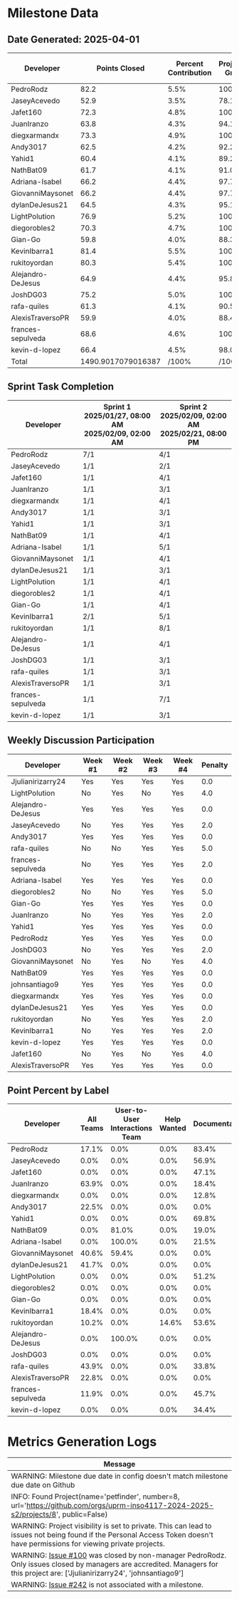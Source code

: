 # Milestone Data

## Date Generated: 2025-04-01
| Developer | Points Closed | Percent Contribution | Projected Grade | Lecture Topic Tasks |
| --------- | ------------- | -------------------- | --------------- | ------------------- |
| PedroRodz | 82.2 | 5.5% | 100.0% | 0 |
| JaseyAcevedo | 52.9 | 3.5% | 78.1% | 0 |
| Jafet160 | 72.3 | 4.8% | 100.0% | 0 |
| JuanIranzo | 63.8 | 4.3% | 94.1% | 0 |
| diegxarmandx | 73.3 | 4.9% | 100.0% | 0 |
| Andy3017 | 62.5 | 4.2% | 92.2% | 0 |
| Yahid1 | 60.4 | 4.1% | 89.2% | 0 |
| NathBat09 | 61.7 | 4.1% | 91.0% | 0 |
| Adriana-Isabel | 66.2 | 4.4% | 97.7% | 0 |
| GiovanniMaysonet | 66.2 | 4.4% | 97.7% | 0 |
| dylanDeJesus21 | 64.5 | 4.3% | 95.1% | 0 |
| LightPolution | 76.9 | 5.2% | 100.0% | 0 |
| diegorobles2 | 70.3 | 4.7% | 100.0% | 0 |
| Gian-Go | 59.8 | 4.0% | 88.3% | 0 |
| KevinIbarra1 | 81.4 | 5.5% | 100.0% | 0 |
| rukitoyordan | 80.3 | 5.4% | 100.0% | 0 |
| Alejandro-DeJesus | 64.9 | 4.4% | 95.8% | 0 |
| JoshDG03 | 75.2 | 5.0% | 100.0% | 0 |
| rafa-quiles | 61.3 | 4.1% | 90.5% | 0 |
| AlexisTraversoPR | 59.9 | 4.0% | 88.4% | 0 |
| frances-sepulveda | 68.6 | 4.6% | 100.0% | 0 |
| kevin-d-lopez | 66.4 | 4.5% | 98.0% | 0 |
| Total | 1490.9017079016387 | /100% | /100% | 0 |


## Sprint Task Completion

| Developer | Sprint 1<br>2025/01/27, 08:00 AM<br>2025/02/09, 02:00 AM | Sprint 2<br>2025/02/09, 02:00 AM<br>2025/02/21, 08:00 PM |
|---|---|---|
| PedroRodz | 7/1 | 4/1 |
| JaseyAcevedo | 1/1 | 2/1 |
| Jafet160 | 1/1 | 4/1 |
| JuanIranzo | 1/1 | 3/1 |
| diegxarmandx | 1/1 | 4/1 |
| Andy3017 | 1/1 | 3/1 |
| Yahid1 | 1/1 | 3/1 |
| NathBat09 | 1/1 | 4/1 |
| Adriana-Isabel | 1/1 | 5/1 |
| GiovanniMaysonet | 1/1 | 4/1 |
| dylanDeJesus21 | 1/1 | 3/1 |
| LightPolution | 1/1 | 4/1 |
| diegorobles2 | 1/1 | 4/1 |
| Gian-Go | 1/1 | 4/1 |
| KevinIbarra1 | 2/1 | 5/1 |
| rukitoyordan | 1/1 | 8/1 |
| Alejandro-DeJesus | 1/1 | 4/1 |
| JoshDG03 | 1/1 | 3/1 |
| rafa-quiles | 1/1 | 3/1 |
| AlexisTraversoPR | 1/1 | 3/1 |
| frances-sepulveda | 1/1 | 7/1 |
| kevin-d-lopez | 1/1 | 3/1 |

## Weekly Discussion Participation

| Developer | Week #1 | Week #2 | Week #3 | Week #4 | Penalty |
|---|---|---|---|---|---|
| Jjulianirizarry24 | Yes | Yes | Yes | Yes | 0.0 |
| LightPolution | No | Yes | No | Yes | 4.0 |
| Alejandro-DeJesus | Yes | Yes | Yes | Yes | 0.0 |
| JaseyAcevedo | No | Yes | Yes | Yes | 2.0 |
| Andy3017 | Yes | Yes | Yes | Yes | 0.0 |
| rafa-quiles | No | No | Yes | Yes | 5.0 |
| frances-sepulveda | No | Yes | Yes | Yes | 2.0 |
| Adriana-Isabel | Yes | Yes | Yes | Yes | 0.0 |
| diegorobles2 | No | No | Yes | Yes | 5.0 |
| Gian-Go | Yes | Yes | Yes | Yes | 0.0 |
| JuanIranzo | No | Yes | Yes | Yes | 2.0 |
| Yahid1 | Yes | Yes | Yes | Yes | 0.0 |
| PedroRodz | Yes | Yes | Yes | Yes | 0.0 |
| JoshDG03 | No | Yes | Yes | Yes | 2.0 |
| GiovanniMaysonet | No | Yes | No | Yes | 4.0 |
| NathBat09 | Yes | Yes | Yes | Yes | 0.0 |
| johnsantiago9 | Yes | Yes | Yes | Yes | 0.0 |
| diegxarmandx | Yes | Yes | Yes | Yes | 0.0 |
| dylanDeJesus21 | Yes | Yes | Yes | Yes | 0.0 |
| rukitoyordan | No | Yes | Yes | Yes | 2.0 |
| KevinIbarra1 | No | Yes | Yes | Yes | 2.0 |
| kevin-d-lopez | Yes | Yes | Yes | Yes | 0.0 |
| Jafet160 | No | Yes | No | Yes | 4.0 |
| AlexisTraversoPR | Yes | Yes | Yes | Yes | 0.0 |

## Point Percent by Label

| Developer | All Teams | User-to-User Interactions Team | Help Wanted | Documentation | Good First Issue | Interactive Map Team | User Profile / Authentication Team | Completed | TL Approved | Approved | Pending Approval | Backend and Infrastructure Team |
|---|---|---|---|---|---|---|---|---|---|---|---|---|
| PedroRodz | 17.1% | 0.0% | 0.0% | 83.4% | 0.0% | 16.6% | 0.0% | 66.2% | 0.0% | 100.0% | 0.0% | 0.0% |
| JaseyAcevedo | 0.0% | 0.0% | 0.0% | 56.9% | 25.9% | 0.0% | 0.0% | 100.0% | 43.1% | 100.0% | 0.0% | 43.1% |
| Jafet160 | 0.0% | 0.0% | 0.0% | 47.1% | 18.9% | 0.0% | 0.0% | 28.2% | 52.9% | 100.0% | 0.0% | 52.9% |
| JuanIranzo | 63.9% | 0.0% | 0.0% | 18.4% | 0.0% | 17.6% | 0.0% | 57.8% | 17.6% | 100.0% | 0.0% | 0.0% |
| diegxarmandx | 0.0% | 0.0% | 0.0% | 12.8% | 0.0% | 0.0% | 0.0% | 47.8% | 87.2% | 100.0% | 0.0% | 87.2% |
| Andy3017 | 22.5% | 0.0% | 0.0% | 0.0% | 0.0% | 0.0% | 0.0% | 72.5% | 77.5% | 100.0% | 0.0% | 77.5% |
| Yahid1 | 0.0% | 0.0% | 0.0% | 69.8% | 0.0% | 30.2% | 0.0% | 100.0% | 0.0% | 76.7% | 0.0% | 0.0% |
| NathBat09 | 0.0% | 81.0% | 0.0% | 19.0% | 0.0% | 0.0% | 0.0% | 100.0% | 64.8% | 100.0% | 0.0% | 0.0% |
| Adriana-Isabel | 0.0% | 100.0% | 0.0% | 21.5% | 0.0% | 0.0% | 0.0% | 85.6% | 70.6% | 100.0% | 0.0% | 0.0% |
| GiovanniMaysonet | 40.6% | 59.4% | 0.0% | 0.0% | 0.0% | 0.0% | 0.0% | 59.4% | 44.3% | 100.0% | 0.0% | 0.0% |
| dylanDeJesus21 | 41.7% | 0.0% | 0.0% | 0.0% | 0.0% | 58.3% | 0.0% | 58.3% | 36.4% | 100.0% | 36.4% | 0.0% |
| LightPolution | 0.0% | 0.0% | 0.0% | 51.2% | 0.0% | 48.8% | 0.0% | 100.0% | 24.4% | 100.0% | 0.0% | 0.0% |
| diegorobles2 | 0.0% | 0.0% | 0.0% | 0.0% | 0.0% | 0.0% | 100.0% | 100.0% | 59.4% | 100.0% | 0.0% | 0.0% |
| Gian-Go | 0.0% | 0.0% | 0.0% | 0.0% | 0.0% | 0.0% | 100.0% | 100.0% | 72.0% | 100.0% | 0.0% | 0.0% |
| KevinIbarra1 | 18.4% | 0.0% | 0.0% | 0.0% | 0.0% | 0.0% | 100.0% | 83.2% | 38.4% | 100.0% | 0.0% | 0.0% |
| rukitoyordan | 10.2% | 0.0% | 14.6% | 53.6% | 22.7% | 0.0% | 52.5% | 74.0% | 0.0% | 100.0% | 0.0% | 0.0% |
| Alejandro-DeJesus | 0.0% | 100.0% | 0.0% | 0.0% | 0.0% | 0.0% | 0.0% | 100.0% | 42.4% | 100.0% | 0.0% | 0.0% |
| JoshDG03 | 0.0% | 0.0% | 0.0% | 0.0% | 0.0% | 0.0% | 0.0% | 77.1% | 100.0% | 100.0% | 0.0% | 100.0% |
| rafa-quiles | 43.9% | 0.0% | 0.0% | 33.8% | 22.3% | 22.3% | 0.0% | 56.1% | 0.0% | 100.0% | 0.0% | 0.0% |
| AlexisTraversoPR | 22.8% | 0.0% | 0.0% | 0.0% | 0.0% | 0.0% | 0.0% | 71.3% | 59.3% | 100.0% | 0.0% | 59.3% |
| frances-sepulveda | 11.9% | 0.0% | 0.0% | 45.7% | 26.6% | 0.0% | 61.4% | 86.7% | 0.0% | 100.0% | 0.0% | 0.0% |
| kevin-d-lopez | 0.0% | 0.0% | 0.0% | 34.4% | 20.6% | 0.0% | 0.0% | 100.0% | 65.6% | 100.0% | 0.0% | 65.6% |
# Metrics Generation Logs

| Message |
| ------- |
| WARNING: Milestone due date in config doesn't match milestone due date on Github |
| INFO: Found Project(name='petfinder', number=8, url='https://github.com/orgs/uprm-inso4117-2024-2025-s2/projects/8', public=False) |
| WARNING: Project visibility is set to private. This can lead to issues not being found if the Personal Access Token doesn't have permissions for viewing private projects. |
| WARNING: [Issue #100](https://github.com/uprm-inso4117-2024-2025-s2/semester-project-petfinder/issues/100) was closed by non-manager PedroRodz. Only issues closed by managers are accredited. Managers for this project are: ['Jjulianirizarry24', 'johnsantiago9'] |
| WARNING: [Issue #242](https://github.com/uprm-inso4117-2024-2025-s2/semester-project-petfinder/issues/242) is not associated with a milestone. |
